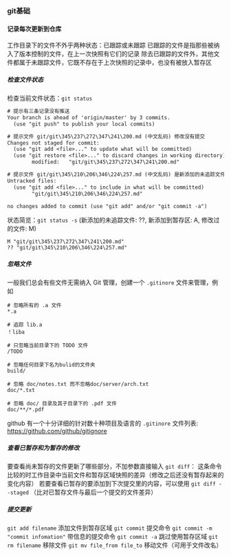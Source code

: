 ### git基础

#### 记录每次更新到仓库

工作目录下的文件不外乎两种状态：已跟踪或未跟踪
已跟踪的文件是指那些被纳入了版本控制的文件，在上一次快照有它们的记录
除去已跟踪的文件外，其他文件都属于未跟踪文件，它既不存在于上次快照的记录中，也没有被放入暂存区

##### 检查文件状态

检查当前文件状态：`git status`

```txt
# 提示有三条记录没有推送
Your branch is ahead of 'origin/master' by 3 commits.
  (use "git push" to publish your local commits)

# 提示文件 git/git\345\237\272\347\241\200.md (中文乱码) 修改没有提交
Changes not staged for commit:
  (use "git add <file>..." to update what will be committed)
  (use "git restore <file>..." to discard changes in working directory)
        modified:   "git/git\345\237\272\347\241\200.md"

# 提示文件 git/git\345\210\206\346\224\257.md (中文乱码) 是新添加的未追踪文件
Untracked files:
  (use "git add <file>..." to include in what will be committed)
        "git/git\345\210\206\346\224\257.md"

no changes added to commit (use "git add" and/or "git commit -a")
```

状态简览：`git status -s` (新添加的未追踪文件: ??, 新添加到暂存区: A, 修改过的文件: M)

```text
M "git/git\345\237\272\347\241\200.md"
?? "git/git\345\210\206\346\224\257.md"
```

##### 忽略文件

一般我们总会有些文件无需纳入 Git 管理，创建一个 `.gitinore` 文件来管理，例如

```text
# 忽略所有的 .a 文件
*.a

# 追踪 lib.a
！liba

# 只忽略当前目录下的 TODO 文件
/TODO

# 忽略任何目录下名为bulid的文件夹
build/

# 忽略 doc/notes.txt 而不忽略doc/server/arch.txt
doc/*.txt

# 忽略 doc/ 目录及其子目录下的 .pdf 文件
doc/**/*.pdf
```

github 有一个十分详细的针对数十种项目及语言的 `.gitinore` 文件列表:
https://github.com/github/gitignore

##### 查看已暂存和为暂存的修改
要查看尚未暂存的文件更新了哪些部分，不加参数直接输入 `git diff`：
这条命令比较的时工作目录中当前文件和暂存区域快照的差异（修改之后还没有暂存起来的变化内容）
若要查看已暂存的要添加到下次提交里的内容，可以使用 `git diff --staged` （比对已暂存文件与最后一个提交的文件差异）

##### 提交更新
`git add filename` 添加文件到暂存区域
`git commit` 提交命令
`git commit -m "commit infomation"` 带信息的提交命令
`git commit -a` 跳过使用暂存区域
`git rm filename` 移除文件
`git mv file_from file_to` 移动文件（可用于文件改名）
